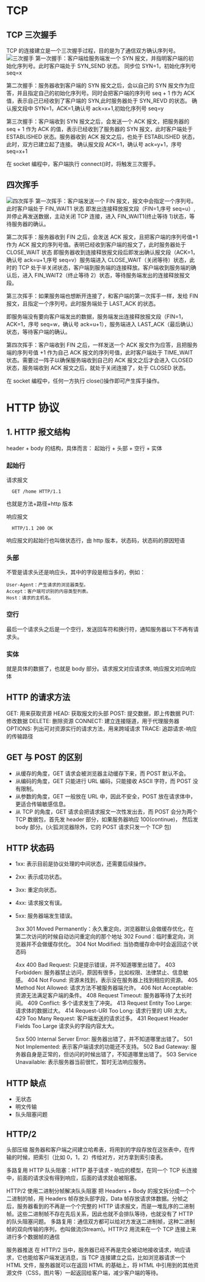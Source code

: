 # TCP

## TCP 三次握手

TCP 的连接建立是一个三次握手过程，目的是为了通信双方确认序列号。
![三次握手](https://github.com/vettel-qin/blog/blob/master/assets/%E4%B8%89%E6%AC%A1%E6%8F%A1%E6%89%8B.png)
第一次握手：客户端给服务端发一个 SYN 报文，并指明客户端的初始化序列号。此时客户端处于 SYN_SEND 状态。
同步位 SYN=1，初始化序列号 seq=x

第二次握手：服务器收到客户端的 SYN 报文之后，会以自己的 SYN 报文作为应答，并且指定自己的初始化序列号。同时会把客户端的序列号 seq + 1 作为 ACK 值，表示自己已经收到了客户端的 SYN,此时服务器处于 SYN_REVD 的状态。
确认报文段中 SYN=1，ACK=1,确认号 ack=x+1,初始化序列号 seq=y

第三次握手：客户端收到 SYN 报文之后，会发送一个 ACK 报文，把服务器的 seq + 1 作为 ACK 的值，表示已经收到了服务器的 SYN 报文，此时客户端处于 ESTABLISHED 状态。服务器收到 ACK 报文之后，也处于 ESTABLISHED 状态，此时，双方已建立起了连接。
确认报文段 ACK=1，确认号 ack=y+1，序号 seq=x+1

在 socket 编程中，客户端执行 connect()时，将触发三次握手。

## 四次挥手

![四次挥手](https://github.com/vettel-qin/blog/blob/master/assets/%E5%9B%9B%E6%AC%A1%E6%8C%A5%E6%89%8B.png)
第一次挥手：客户端发送一个 FIN 报文，报文中会指定一个序列号。此时客户端处于 FIN_WAIT1 状态
即发出连接释放报文段（FIN=1,序号 seq=u）,并停止再发送数据，主动关闭 TCP 连接，进入 FIN_WAIT1(终止等待 1)状态，等待服务器的确认。

第二次挥手：服务器收到 FIN 之后，会发送 ACK 报文，且把客户端的序列号值+1 作为 ACK 报文的序列号值。表明已经收到客户端的报文了，此时服务器处于 CLOSE_WAIT 状态
即服务器收到连接释放报文段后即发出确认报文段（ACK=1，确认号 ack=u+1,序号 seq=v）服务端进入 CLOSE_WAIT（关闭等待）状态，此时的 TCP 处于半关闭状态，客户端到服务端的连接释放。客户端收到服务端的确认后，进入 FIN_WAIT2（终止等待 2）状态，等待服务端发出的连接释放报文段。

第三次挥手：如果服务端也想断开连接了，和客户端的第一次挥手一样，发给 FIN 报文，且指定一个序列号。此时服务端处于 LAST_ACK 的状态。

即服务端没有要向客户端发出的数据，服务端发出连接释放报文段（FIN=1，ACK=1，序号 seq=w，确认号 ack=u+1），服务端进入 LAST_ACK（最后确认）状态，等待客户端的确认。

第四次挥手：客户端收到 FIN 之后，一样发送一个 ACK 报文作为应答，且把服务端的序列号值 +1 作为自己 ACK 报文的序列号值，此时客户端处于 TIME_WAIT 状态。需要过一阵子以确保服务端收到自己的 ACK 报文之后才会进入 CLOSED 状态，服务端收到 ACK 报文之后，就处于关闭连接了，处于 CLOSED 状态。

在 socket 编程中，任何一方执行 close()操作即可产生挥手操作。

# HTTP 协议

## 1. HTTP 报文结构

header + body 的结构，具体而言：
起始行 + 头部 + 空行 + 实体

### 起始行

请求报文

```
  GET /home HTTP/1.1
```

也就是方法+路径+http 版本

响应报文

```
  HTTP/1.1 200 OK
```

响应报文的起始行也叫做状态行，由 http 版本，状态码，状态码的原因短语

### 头部

不管是请求头还是响应头，其中的字段是相当多的，例如：

```
User-Agent：产生请求的浏览器类型。
Accept：客户端可识别的内容类型列表。
Host：请求的主机名。
```

### 空行

最后一个请求头之后是一个空行，发送回车符和换行符，通知服务器以下不再有请求头。

### 实体

就是具体的数据了，也就是 body 部分。请求报文对应请求体, 响应报文对应响应体

## HTTP 的请求方法

GET: 用来获取资源
HEAD: 获取报文的头部
POST: 提交数据，即上传数据
PUT: 修改数据
DELETE: 删除资源
CONNECT: 建立连接隧道，用于代理服务器
OPTIONS: 列出可对资源实行的请求方法，用来跨域请求
TRACE: 追踪请求-响应的传输路径

## GET 与 POST 的区别

- 从缓存的角度，GET 请求会被浏览器主动缓存下来，而 POST 默认不会。
- 从编码的角度，GET 只能进行 URL 编码，只能接收 ASCII 字符，而 POST 没有限制。
- 从参数的角度，GET 一般放在 URL 中，因此不安全，POST 放在请求体中，更适合传输敏感信息。
- 从 TCP 的角度，GET 请求会把请求报文一次性发出去，而 POST 会分为两个 TCP 数据包，首先发 header 部分，如果服务器响应 100(continue)， 然后发 body 部分。(火狐浏览器除外，它的 POST 请求只发一个 TCP 包)

## HTTP 状态码

- 1xx: 表示目前是协议处理的中间状态，还需要后续操作。
- 2xx: 表示成功状态。
- 3xx: 重定向状态。
- 4xx: 请求报文有误。
- 5xx: 服务器端发生错误。

  3xx
  301 Moved Permanently：永久重定向，浏览器默认会做缓存优化，在第二次访问的时候自动访问重定向的那个地址
  302 Found：临时重定向，浏览器并不会做缓存优化。
  304 Not Modified: 当协商缓存命中时会返回这个状态码

  4xx
  400 Bad Request: 只是提示错误，并不知道哪里出错了。
  403 Forbidden: 服务器禁止访问，原因有很多，比如权限、法律禁止、信息敏感。
  404 Not Found: 资源未找到，表示没在服务器上找到相应的资源。
  405 Method Not Allowed: 请求方法不被服务器端允许。
  406 Not Acceptable: 资源无法满足客户端的条件。
  408 Request Timeout: 服务器等待了太长时间。
  409 Conflict: 多个请求发生了冲突。
  413 Request Entity Too Large: 请求体的数据过大。
  414 Request-URI Too Long: 请求行里的 URI 太大。
  429 Too Many Request: 客户端发送的请求过多。
  431 Request Header Fields Too Large 请求头的字段内容太大。

  5xx
  500 Internal Server Error: 服务器出错了，并不知道哪里出错了。
  501 Not Implemented: 表示客户端请求的功能还不支持。
  502 Bad Gateway: 服务器自身是正常的，但访问的时候出错了，不知道哪里出错了。
  503 Service Unavailable: 表示服务器当前很忙，暂时无法响应服务。

## HTTP 缺点

- 无状态
- 明文传输
- 队头阻塞问题

## HTTP/2

头部压缩
服务器和客户端之间建立哈希表，将用到的字段存放在这张表中，在传输的时候，把索引（比如 0，1，2）传给对方，对方拿到索引查表。

多路复用
HTTP 队头阻塞：HTTP 基于请求 - 响应的模型，在同一个 TCP 长连接中，前面的请求没有得到响应，后面的请求就会被阻塞。

HTTP/2 使用二进制分帧解决队头阻塞
把 Headers + Body 的报文拆分成一个个二进制的帧，用 Headers 帧存放头部字段，Data 帧存放请求体数据。分帧之后，服务器看到的不再是一个个完整的 HTTP 请求报文，而是一堆乱序的二进制帧。这些二进制帧不存在先后关系，因此也就不会排队等待，也就没有了 HTTP 的队头阻塞问题。
多路复用：通信双方都可以给对方发送二进制帧，这种二进制帧的双向传输的序列，也叫做流(Stream)。HTTP/2 用流来在一个 TCP 连接上来进行多个数据帧的通信

服务器推送
在 HTTP/2 当中，服务器已经不再是完全被动地接收请求，响应请求，它也能给客户端发送消息，当 TCP 连接建立之后，比如浏览器请求一个 HTML 文件，服务器就可以在返回 HTML 的基础上，将 HTML 中引用到的其他资源文件（CSS，图片等）一起返回给客户端，减少客户端的等待。
